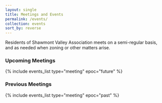 ```yaml
---
layout: single
title: Meetings and Events
permalink: /events/
collection: events
sort_by: reverse
---
```

Residents of Shawmont Valley Association meets on a semi-regular basis, and as needed when zoning or other matters arise.

<h3>Upcoming Meetings</h3>
{% include events_list type="meeting" epoc="future" %}

<h3>Previous Meetings</h3>
{% include events_list type="meeting" epoc="past" %}
